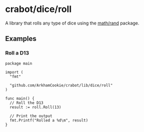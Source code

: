# crabot/dice/roll

A library that rolls any type of dice using the [math/rand](https://pkg.go.dev/math/rand) package.

## Examples

### Roll a D13

```golang
package main

import (
  "fmt"

  "github.com/ArkhamCookie/crabot/lib/dice/roll"
)

func main() {
  // Roll the D13
  result := roll.Roll(13)

  // Print the output
  fmt.Printf("Rolled a %d\m", result)
}
```
